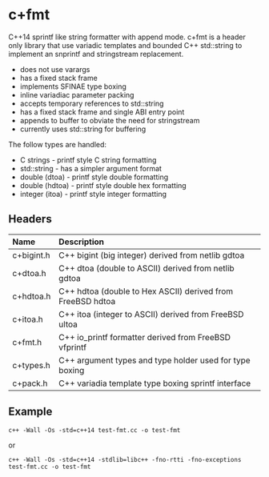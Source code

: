 # c+fmt

C++14 sprintf like string formatter with append mode.
c+fmt is a header only library that use variadic templates
and bounded C++ std::string to implement an snprintf
and stringstream replacement.

- does not use varargs
- has a fixed stack frame
- implements SFINAE type boxing
- inline variadiac parameter packing
- accepts temporary references to std::string
- has a fixed stack frame and single ABI entry point
- appends to buffer to obviate the need for stringstream
- currently uses std::string for buffering

The follow types are handled:

- C strings       - printf style C string formatting
- std::string     - has a simpler argument format
- double (dtoa)   - printf style double formatting
- double (hdtoa)  - printf style double hex formatting
- integer (itoa)  - printf style integer formatting

## Headers

Name       | Description
:---       | :---
c+bigint.h | C++ bigint (big integer) derived from netlib gdtoa
c+dtoa.h   | C++ dtoa (double to ASCII) derived from netlib gdtoa
c+hdtoa.h  | C++ hdtoa (double to Hex ASCII) derived from FreeBSD hdtoa
c+itoa.h   | C++ itoa (integer to ASCII) derived from FreeBSD ultoa
c+fmt.h    | C++ io_printf formatter derived from FreeBSD vfprintf
c+types.h  | C++ argument types and type holder used for type boxing
c+pack.h   | C++ variadia template type boxing sprintf interface

## Example

```
c++ -Wall -Os -std=c++14 test-fmt.cc -o test-fmt
```

or

```
c++ -Wall -Os -std=c++14 -stdlib=libc++ -fno-rtti -fno-exceptions test-fmt.cc -o test-fmt
```
